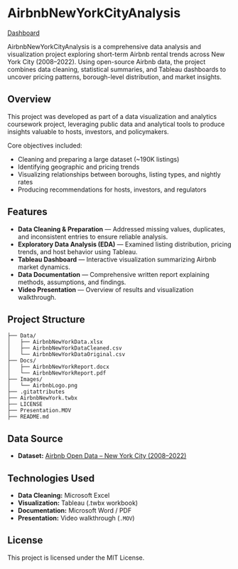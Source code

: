 # AirbnbNewYorkCityAnalysis

[Dashboard](https://public.tableau.com/views/AirbnbNewYork_17608568655070/BuroughsMap?:language=en-US&:sid=&:redirect=auth&:display_count=n&:origin=viz_share_link)

AirbnbNewYorkCityAnalysis is a comprehensive data analysis and visualization project exploring short-term Airbnb rental trends across New York City (2008–2022). Using open-source Airbnb data, the project combines data cleaning, statistical summaries, and Tableau dashboards to uncover pricing patterns, borough-level distribution, and market insights.

## Overview

This project was developed as part of a data visualization and analytics coursework project, leveraging public data and analytical tools to produce insights valuable to hosts, investors, and policymakers.

Core objectives included:

- Cleaning and preparing a large dataset (~190K listings)
- Identifying geographic and pricing trends
- Visualizing relationships between boroughs, listing types, and nightly rates
- Producing recommendations for hosts, investors, and regulators

## Features

- **Data Cleaning & Preparation** — Addressed missing values, duplicates, and inconsistent entries to ensure reliable analysis.  
- **Exploratory Data Analysis (EDA)** — Examined listing distribution, pricing trends, and host behavior using Tableau.  
- **Tableau Dashboard** — Interactive visualization summarizing Airbnb market dynamics.  
- **Data Documentation** — Comprehensive written report explaining methods, assumptions, and findings.  
- **Video Presentation** — Overview of results and visualization walkthrough.  

## Project Structure

```
├── Data/
│   ├── AirbnbNewYorkData.xlsx
│   ├── AirbnbNewYorkDataCleaned.csv
│   └── AirbnbNewYorkDataOriginal.csv
├── Docs/
│   ├── AirbnbNewYorkReport.docx
│   └── AirbnbNewYorkReport.pdf
├── Images/
│   └── AirbnbLogo.png
├── .gitattributes
├── AirbnbNewYork.twbx
├── LICENSE
├── Presentation.MOV
├── README.md
```

## Data Source

- **Dataset:** [Airbnb Open Data – New York City (2008–2022)](https://www.kaggle.com/datasets/arianazmoudeh/airbnbopendata)  

## Technologies Used

- **Data Cleaning:** Microsoft Excel  
- **Visualization:** Tableau (.twbx workbook)  
- **Documentation:** Microsoft Word / PDF  
- **Presentation:** Video walkthrough (`.MOV`) 

## License

This project is licensed under the MIT License.
